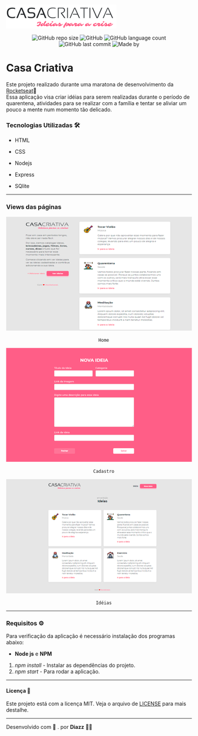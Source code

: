 ![logo casa criativa](https://raw.githubusercontent.com/wevdiaz/Casa-Criativa/master/public/image/logo_casacriativa.png)

<p align="center">
  
  <a>
    <img alt="GitHub repo size" src="https://img.shields.io/github/repo-size/wevdiaz/Casa-Criativa?color=%23FF0099">
  </a>
  
  <a>
    <img alt="GitHub" src="https://img.shields.io/github/license/wevdiaz/Casa-Criativa?color=%23FF0099">
  </a>
  
  <a>
    <img alt="GitHub language count" src="https://img.shields.io/github/languages/count/wevdiaz/Casa-Criativa?color=%23FF0099">
  </a>
  
  <a>
    <img alt="GitHub last commit" src="https://img.shields.io/github/last-commit/wevdiaz/Casa-Criativa?color=%23FF0099">
  </a>
  
  <a>
  <img alt="Made by" src="https://img.shields.io/badge/made%20by-Diazz-DOA?color=%23FF0099">
 </a>
  
  
</p>

# Casa Criativa

Este projeto realizado durante uma maratona de desenvolvimento da [Rocketseat](https://www.youtube.com/channel/UCSfwM5u0Kce6Cce8_S72olg):rocket:  
Essa aplicação visa criar idéias para serem realizadas durante o período de quarentena, atividades para se realizar com a família e tentar se aliviar um pouco a mente num momento tão delicado.

### Tecnologias Utilizadas :hammer_and_wrench:

* HTML

* CSS

* Nodejs

* Express

* SQlite 

***

### Views das páginas

![página home](https://raw.githubusercontent.com/wevdiaz/Casa-Criativa/master/images/home_casacriativa.png)

                                       Home 
                                  
![página cadastro](https://raw.githubusercontent.com/wevdiaz/Casa-Criativa/master/images/cadastro_casacriativa.png)

                                     Cadastro
                                      
                                      
![página idéias](https://raw.githubusercontent.com/wevdiaz/Casa-Criativa/master/images/ideias_casacriativa.png)

                                      Idéias
                                      
***

### Requisitos :gear:

Para verificação da aplicação é necessário instalação dos programas abaixo:

*  **Node js** e **NPM**
1. *npm install* - Instalar as dependências do projeto.
1. *npm start* - Para rodar a aplicação.

***

#### Licença :scroll:
 
 Este projeto está com a licença MIT. Veja o arquivo de [LICENSE](https://github.com/wevdiaz/NLW-Ecoleta/blob/master/LICENSE) para mais destalhe.
 
 ***

Desenvolvido com :blue_heart:    .  por **Diazz** :technologist:
